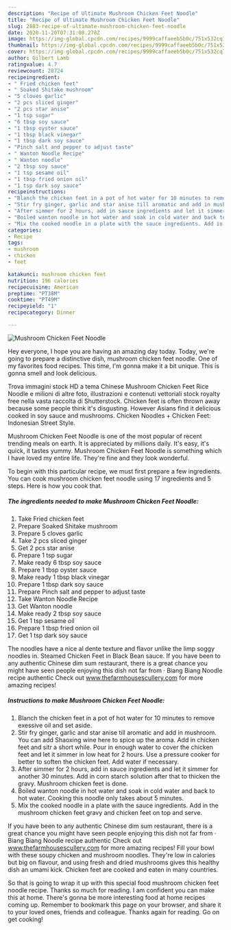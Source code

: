 ```yaml
---
description: "Recipe of Ultimate Mushroom Chicken Feet Noodle"
title: "Recipe of Ultimate Mushroom Chicken Feet Noodle"
slug: 2883-recipe-of-ultimate-mushroom-chicken-feet-noodle
date: 2020-11-20T07:31:08.278Z
image: https://img-global.cpcdn.com/recipes/9999caffaeeb5b0c/751x532cq70/mushroom-chicken-feet-noodle-recipe-main-photo.jpg
thumbnail: https://img-global.cpcdn.com/recipes/9999caffaeeb5b0c/751x532cq70/mushroom-chicken-feet-noodle-recipe-main-photo.jpg
cover: https://img-global.cpcdn.com/recipes/9999caffaeeb5b0c/751x532cq70/mushroom-chicken-feet-noodle-recipe-main-photo.jpg
author: Gilbert Lamb
ratingvalue: 4.7
reviewcount: 28724
recipeingredient:
- " Fried chicken feet"
- " Soaked Shitake mushroom"
- "5 cloves garlic"
- "2 pcs sliced ginger"
- "2 pcs star anise"
- "1 tsp sugar"
- "6 tbsp soy sauce"
- "1 tbsp oyster sauce"
- "1 tbsp black vinegar"
- "1 tbsp dark soy sauce"
- "Pinch salt and pepper to adjust taste"
- " Wanton Noodle Recipe"
- " Wanton noodle"
- "2 tbsp soy sauce"
- "1 tsp sesame oil"
- "1 tbsp fried onion oil"
- "1 tsp dark soy sauce"
recipeinstructions:
- "Blanch the chicken feet in a pot of hot water for 10 minutes to remove exessive oil and set aside."
- "Stir fry ginger, garlic and star anise till aromatic and add in mushroom. You can add Shaoxing wine here to spice up the aroma. Add in chicken feet and sitr a short while. Pour in enough water to cover the chicken feet and let it simmer in low heat for 2 hours. Use a pressure cooker for better to soften the chicken feet. Add water if necessary."
- "After simmer for 2 hours, add in sauce ingredients and let it simmer for another 30 minutes. Add in corn starch solution after that to thicken the gravy. Mushroom chicken feet is done."
- "Boiled wanton noodle in hot water and soak in cold water and back to hot water. Cooking this noodle only takes about 5 minutes."
- "Mix the cooked noodle in a plate with the sauce ingredients. Add in the mushroom chicken feet gravy and chicken feet on top and serve."
categories:
- Recipe
tags:
- mushroom
- chicken
- feet

katakunci: mushroom chicken feet 
nutrition: 196 calories
recipecuisine: American
preptime: "PT38M"
cooktime: "PT49M"
recipeyield: "1"
recipecategory: Dinner

---
```



![Mushroom Chicken Feet Noodle](https://img-global.cpcdn.com/recipes/9999caffaeeb5b0c/751x532cq70/mushroom-chicken-feet-noodle-recipe-main-photo.jpg)

Hey everyone, I hope you are having an amazing day today. Today, we're going to prepare a distinctive dish, mushroom chicken feet noodle. One of my favorites food recipes. This time, I'm gonna make it a bit unique. This is gonna smell and look delicious.

Trova immagini stock HD a tema Chinese Mushroom Chicken Feet Rice Noodle e milioni di altre foto, illustrazioni e contenuti vettoriali stock royalty free nella vasta raccolta di Shutterstock. Chicken feet is often thrown away because some people think it&#39;s disgusting. However Asians find it delicious cooked in soy sauce and mushrooms. Chicken Noodles + Chicken Feet: Indonesian Street Style.

Mushroom Chicken Feet Noodle is one of the most popular of recent trending meals on earth. It is appreciated by millions daily. It's easy, it's quick, it tastes yummy. Mushroom Chicken Feet Noodle is something which I have loved my entire life. They're fine and they look wonderful.


To begin with this particular recipe, we must first prepare a few ingredients. You can cook mushroom chicken feet noodle using 17 ingredients and 5 steps. Here is how you cook that.

<!--inarticleads1-->

##### The ingredients needed to make Mushroom Chicken Feet Noodle:

1. Take  Fried chicken feet
1. Prepare  Soaked Shitake mushroom
1. Prepare 5 cloves garlic
1. Take 2 pcs sliced ginger
1. Get 2 pcs star anise
1. Prepare 1 tsp sugar
1. Make ready 6 tbsp soy sauce
1. Prepare 1 tbsp oyster sauce
1. Make ready 1 tbsp black vinegar
1. Prepare 1 tbsp dark soy sauce
1. Prepare Pinch salt and pepper to adjust taste
1. Take  Wanton Noodle Recipe
1. Get  Wanton noodle
1. Make ready 2 tbsp soy sauce
1. Get 1 tsp sesame oil
1. Prepare 1 tbsp fried onion oil
1. Get 1 tsp dark soy sauce


The noodles have a nice al dente texture and flavor unlike the limp soggy noodles in. Steamed Chicken Feet in Black Bean sauce. If you have been to any authentic Chinese dim sum restaurant, there is a great chance you might have seen people enjoying this dish not far from · Biang Biang Noodle recipe authentic Check out www.thefarmhousescullery.com for more amazing recipes! 

<!--inarticleads2-->

##### Instructions to make Mushroom Chicken Feet Noodle:

1. Blanch the chicken feet in a pot of hot water for 10 minutes to remove exessive oil and set aside.
1. Stir fry ginger, garlic and star anise till aromatic and add in mushroom. You can add Shaoxing wine here to spice up the aroma. Add in chicken feet and sitr a short while. Pour in enough water to cover the chicken feet and let it simmer in low heat for 2 hours. Use a pressure cooker for better to soften the chicken feet. Add water if necessary.
1. After simmer for 2 hours, add in sauce ingredients and let it simmer for another 30 minutes. Add in corn starch solution after that to thicken the gravy. Mushroom chicken feet is done.
1. Boiled wanton noodle in hot water and soak in cold water and back to hot water. Cooking this noodle only takes about 5 minutes.
1. Mix the cooked noodle in a plate with the sauce ingredients. Add in the mushroom chicken feet gravy and chicken feet on top and serve.


If you have been to any authentic Chinese dim sum restaurant, there is a great chance you might have seen people enjoying this dish not far from · Biang Biang Noodle recipe authentic Check out www.thefarmhousescullery.com for more amazing recipes! Fill your bowl with these soupy chicken and mushroom noodles. They&#39;re low in calories but big on flavour, and using fresh and dried mushrooms gives this healthy dish an umami kick. Chicken feet are cooked and eaten in many countries. 

So that is going to wrap it up with this special food mushroom chicken feet noodle recipe. Thanks so much for reading. I am confident you can make this at home. There's gonna be more interesting food at home recipes coming up. Remember to bookmark this page on your browser, and share it to your loved ones, friends and colleague. Thanks again for reading. Go on get cooking!

